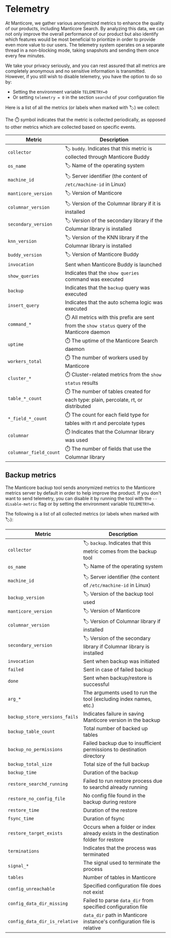 # Telemetry

At Manticore, we gather various anonymized metrics to enhance the quality of our products, including Manticore Search. By analyzing this data, we can not only improve the overall performance of our product but also identify which features would be most beneficial to prioritize in order to provide even more value to our users. The telemetry system operates on a separate thread in a non-blocking mode, taking snapshots and sending them once every few minutes.

We take your privacy seriously, and you can rest assured that all metrics are completely anonymous and no sensitive information is transmitted. However, if you still wish to disable telemetry, you have the option to do so by:
* Setting the environment variable `TELEMETRY=0`
* Or setting `telemetry = 0` in the section `searchd` of your configuration file

Here is a list of all the metrics (or labels when marked with 🏷) we collect:

The ⏱️ symbol indicates that the metric is collected periodically, as opposed to other metrics which are collected based on specific events.

| Metric | Description |
|-|-|
| `collector` | 🏷 `buddy`. Indicates that this metric is collected through Manticore Buddy |
| `os_name` | 🏷️ Name of the operating system |
| `machine_id` | 🏷 Server identifier (the content of `/etc/machine-id` in Linux)
| `manticore_version` | 🏷️ Version of Manticore |
| `columnar_version` | 🏷️ Version of the Columnar library if it is installed |
| `secondary_version` | 🏷️ Version of the secondary library if the Columnar library is installed |
| `knn_version` | 🏷️ Version of the KNN library if the Columnar library is installed |
| `buddy_version`| 🏷️ Version of Manticore Buddy |
| `invocation` | Sent when Manticore Buddy is launched |
| `show_queries` | Indicates that the `show queries` command was executed |
| `backup` | Indicates that the `backup` query was executed |
| `insert_query` | Indicates that the auto schema logic was executed |
| `command_*` | ⏱️ All metrics with this prefix are sent from the `show status` query of the Manticore daemon   |
| `uptime` | ⏱️ The uptime of the Manticore Search daemon |
| `workers_total` | ⏱️ The number of workers used by Manticore |
| `cluster_*` | ⏱️ Cluster-related metrics from the `show status` results |
| `table_*_count` | ⏱️ The number of tables created for each type: plain, percolate, rt, or distributed |
| `*_field_*_count` | ⏱️ The count for each field type for tables with rt and percolate types |
| `columnar` | ⏱️ Indicates that the Columnar library was used |
| `columnar_field_count` | ⏱️ The number of fields that use the Columnar library |

## Backup metrics

The Manticore backup tool sends anonymized metrics to the Manticore metrics server by default in order to help improve the product. If you don't want to send telemetry, you can disable it by running the tool with the `--disable-metric` flag or by setting the environment variable `TELEMETRY=0`.

The following is a list of all collected metrics (or labels when marked with 🏷):

| Metric | Description |
|-|-|
| `collector` | 🏷 `backup`. Indicates that this metric comes from the backup tool |
| `os_name` | 🏷️ Name of the operating system |
| `machine_id` | 🏷 Server identifier (the content of `/etc/machine-id` in Linux)
| `backup_version` | 🏷️ Version of the backup tool used |
| `manticore_version` | 🏷️ Version of Manticore |
| `columnar_version` | 🏷️ Version of Columnar library if installed |
| `secondary_version` | 🏷️ Version of the secondary library if Columnar library is installed |
| `invocation` | Sent when backup was initiated  |
| `failed` | Sent in case of failed backup |
| `done` | Sent when backup/restore is successful |
| `arg_*` | The arguments used to run the tool (excluding index names, etc.) |
| `backup_store_versions_fails` | Indicates failure in saving Manticore version in the backup |
| `backup_table_count` | Total number of backed up tables |
| `backup_no_permissions` | Failed backup due to insufficient permissions to destination directory |
| `backup_total_size` | Total size of the full backup |
| `backup_time` | Duration of the backup |
| `restore_searchd_running` | Failed to run restore process due to searchd already running |
| `restore_no_config_file` | No config file found in the backup during restore |
| `restore_time` | Duration of the restore |
| `fsync_time` | Duration of fsync |
| `restore_target_exists` | Occurs when a folder or index already exists in the destination folder for restore |
| `terminations` | Indicates that the process was terminated |
| `signal_*` | The signal used to terminate the process |
| `tables` | Number of tables in Manticore |
| `config_unreachable` | Specified configuration file does not exist |
| `config_data_dir_missing` | Failed to parse `data_dir` from specified configuration file |
| `config_data_dir_is_relative` | `data_dir` path in Manticore instance's configuration file is relative |
<!-- proofread -->
